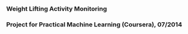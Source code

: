 ### Weight Lifting Activity Monitoring

### Project for Practical Machine Learning (Coursera), 07/2014